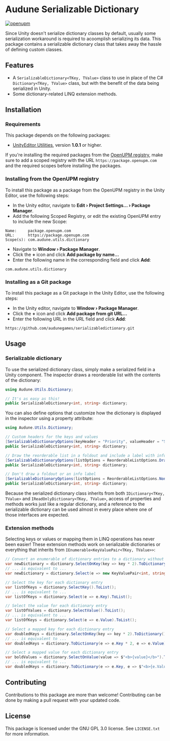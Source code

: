 # Audune Serializable Dictionary

[![openupm](https://img.shields.io/npm/v/com.audune.utils.dictionary?label=openupm&registry_uri=https://package.openupm.com)](https://openupm.com/packages/com.audune.utils.dictionary/)

Since Unity doesn't serialize dictionary classes by default, usually some serialization workaround is required to acoomplish serializing its data. This package contains a serializable dictionary class that takes away the hassle of defining custom classes.

## Features

* A `SerializableDictionary<TKey, TValue>` class to use in place of the C# `Dictionary<TKey, TValue>` class, but with the benefit of the data being serialized in Unity.
* Some dictionary-related LINQ extension methods.

## Installation

### Requirements

This package depends on the following packages:

* [UnityEditor Utilities](https://openupm.com/packages/com.audune.utils.unityeditor/), version **1.0.1** or higher.

If you're installing the required packages from the [OpenUPM registry](https://openupm.com/), make sure to add a scoped registry with the URL `https://package.openupm.com` and the required scopes before installing the packages.

### Installing from the OpenUPM registry

To install this package as a package from the OpenUPM registry in the Unity Editor, use the following steps:

* In the Unity editor, navigate to **Edit › Project Settings... › Package Manager**.
* Add the following Scoped Registry, or edit the existing OpenUPM entry to include the new Scope:

```
Name:     package.openupm.com
URL:      https://package.openupm.com
Scope(s): com.audune.utils.dictionary
```

* Navigate to **Window › Package Manager**.
* Click the **+** icon and click **Add package by name...**
* Enter the following name in the corresponding field and click **Add**:

```
com.audune.utils.dictionary
```

### Installing as a Git package

To install this package as a Git package in the Unity Editor, use the following steps:

* In the Unity editor, navigate to **Window › Package Manager**.
* Click the **+** icon and click **Add package from git URL...**
* Enter the following URL in the URL field and click **Add**:

```
https://github.com/audunegames/serializabledictionary.git
```

## Usage

### Serializable dictionary

To use the serialized dictionary class, simply make a serialized field in a Unity component. The inspector draws a reorderable list with the contents of the dictionary:

```csharp
using Audune.Utils.Dictionary;

// It's as easy as this!
public SerializableDictionary<int, string> dictionary;
```

You can also define options that customize how the dictionary is displayed in the inspector using a property attribute:

```csharp
using Audune.Utils.Dictionary;

// Custom headers for the keys and values
[SerializableDictionaryOptions(keyHeader = "Priority", valueHeader = "String")]
public SerializableDictionary<int, string> dictionary;

// Draw the reorderable list in a foldout and include a label with info about the dictionary (this is the default)
[SerializableDictionaryOptions(listOptions = ReorderableListOptions.DrawFoldout | ReorderableListOptions.DrawInfoField)]
public SerializableDictionary<int, string> dictionary;

// Don't draw a foldout or an info label
[SerializableDictionaryOptions(listOptions = ReorderableListOptions.None)]
public SerializableDictionary<int, string> dictionary;
```

Because the serialized dictionary class inherits from both `IDictionary<TKey, TValue>` and `IReadOnlyDictionary<TKey, TValue>`, access of properties and methods works just like a regular dictionary, and a reference to the serializable dictionary can be used almost in every place where one of those interfaces are expected.

### Extension methods

Selecting keys or values or mapping them in LINQ operations has never been easier! These extension methods work on serializable dictionaries or everything that inherits from `IEnumerable<KeyValuePair<TKey, TValue>>`:

```csharp
// Convert an enumerable of dictionary entries to a dictionary without providing selectors
var newDictionary = dictionary.SelectOnKey(key => key * 2).ToDictionary();
// ... is equivalent to ...
var newDictionary = dictionary.Select(e => new KeyValuePair<int, string>(e.Key * 2, e.Value)).ToDictionary(e => e.Key, e => e.Value);

// Select the key for each dictionary entry
var listOfKeys = dictionary.SelectKey().ToList();
// ... is equivalent to ...
var listOfKeys = dictionary.Select(e => e.Key).ToList();

// Select the value for each dictionary entry
var listOfValues = dictionary.SelectValue().ToList();
// ... is equivalent to ...
var listOfKeys = dictionary.Select(e => e.Value).ToList();

// Select a mapped key for each dictionary entry
var doubledKeys = dictionary.SelectOnKey(key => key * 2).ToDictionary();
// ... is equivalent to ...
var doubledKeys = dictionary.ToDictionary(e => e.Key * 2, e => e.Value);

// Select a mapped value for each dictionary entry
var boldValues = dictionary.SelectOnValue(value => $"<b>{value}</b>").ToDictionary();
// ... is equivalent to ...
var doubledKeys = dictionary.ToDictionary(e => e.Key, e => $"<b>{e.Value}</b>");
```

## Contributing

Contributions to this package are more than welcome! Contributing can be done by making a pull request with your updated code.

## License

This package is licensed under the GNU GPL 3.0 license. See `LICENSE.txt` for more information.
